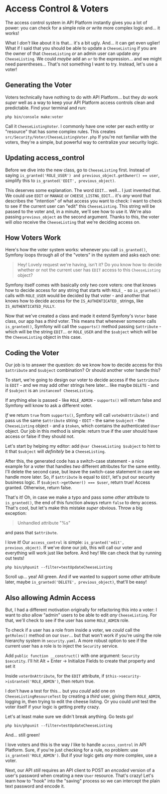 # Access Control & Voters

The access control system in API Platform instantly gives you a lot of power:
you can check for a simple role *or* write more complex logic and... it works!

What I *don't* like about it is that... it's a bit ugly. And... it can get even
uglier! What if I said that you should be able to update a `CheeseListing` if you
are the owner of that `CheeseListing` *or* an admin user can update *any*
`CheeseListing`. We could *maybe* add an `or` to the expression... and we might
need parentheses... That's not something I want to try. Instead, let's use a voter!

## Generating the Voter

Voters technically have nothing to do with API Platform... but they *do* work
*super* well as a way to keep your API Platform access controls clean and predictable.
Find your terminal and run:

```terminal
php bin/console make:voter
```

Call it `CheeseListingVoter`. I commonly have one voter per each entity or "resource"
that has some complex rules. This creates `src/Security/Voter/CheeseListingVoter.php`
If you're not familiar with the voters, they're a simple, but powerful way to
centralize your security logic.

## Updating access_control

Before we dive into the new class, go to `CheeseListing` first. Instead of saying
`is_granted('ROLE_USER') and previous_object.getOwner() == user`, simplify this
to `is_granted('EDIT', previous_object)`.

This deserves some explanation. The word `EDIT`... well... I just invented that.
We could use `EDIT` or `MANAGE` or `CHEESE_LISTNG_EDIT`... it's *any* word that
describes the "intention" of what access you want to check: I want to check to
see if the current user can "edit" this `CheeseListing`. This string will be
passed to the voter and, in a minute, we'll see how to use it. We're also passing
`previous_object` as the second argument. Thanks to this, the voter will *also*
receive the `CheeseListing` that we're deciding access on.

## How Voters Work

Here's how the voter system works: whenever you call `is_granted()`, Symfony loops
through all of the "voters" in the system and asks each one:

> Hey! Lovely request we're having, isn't it? Do you know how to decide
> whether or not the current user has `EDIT` access to this `CheeseListing` object?

Symfony itself comes with basically only two core voters: one that knows how to
decide access for any string that starts with `ROLE_` - so `is_granted()` calls
with `ROLE_USER` would be decided by that voter - and another that knows how to
decide access for the `IS_AUTHENTICATED_` strings, like `IS_AUTHENTICATED_FULLY`.

Now that we've created a class and made it extend Symfony's `Voter` base class,
our app has a *third* voter. This means that whenever someone calls `is_granted()`,
Symfony will call the `supports()` method passing `$attribute` - which will be the
string `EDIT`... or `ROLE_USER` and the `$subject` which will be the `CheeseListing`
object in this case.

## Coding the Voter

Our job is to answer the question: do we know how to decide access for this
`$attribute` and `$subject` combination? Or should another voter handle this?

To start, we're going to design our voter to decide access if the `$attribute` is
`EDIT` - and we may add other strings here later... like maybe `DELETE` - and if
`$subject` is an `instanceof CheeseListing`.

If anything else is passed - like `ROLE_ADMIN` - `supports()` will return false
and Symfony will know to ask a different voter.

*If* we return `true` from `supports()`, Symfony will call `voteOnAttribute()`
and pass us the same `$attribute` string - `EDIT` - the same `$subject` - the
`CheeseListing` object - and a `$token`, which contains the authenticated `User`
object. Our job in this method is simple: return true if the user should have
access or false if they should not.

Let's start by helping my editor: add `@var CheeseListing $subject` to hint to
it that `$subject` will *definitely* be a `CheeseListing`.

After this, the generated code has a switch-case statement - a nice example for
a voter that handles *two* different attributes for the same entity. I'll delete
the second case, but leave the switch-case statement in case we handle more later.
So, if `$attribute` is equal to `EDIT`, let's put our security business logic.
If  `$subject->getOwner() === $user`, return true! Access granted. Otherwise,
return false.

That's it! Oh, in case we make a typo and pass some *other* attribute to `is_granted()`,
the end of this function always return `false` to deny access. That's cool, but
let's make this mistake *super* obvious. Throw a big exception:

> Unhandled attribute "%s"

and pass that `$attribute`.

I love it! Our `access_control` is simple: `is_granted('edit', previous_object)`.
If we've done our job, this will call our voter and everything will work just like
before. And hey! We can check that by running out tests!

```terminal
php bin/phpunit --filter=testUpdateCheeseListing
```

Scroll up... yea! All green. And if we wanted to support some *other* attribute
later, maybe `is_granted('DELETE', previous_object)`, that'll be easy!

## Also allowing Admin Access

But, I had a different motivation originally for refactoring this into a voter:
I want to *also* allow "admin" users to be able to edit *any* `CheeseListing`.
For that, we'll check to see if the user has some `ROLE_ADMIN` role.

To check if a user has a role from inside a voter, we *could* call the `getRoles()`
method on our `User`... but that won't work if you're using the role hierarchy
system in `security.yaml`. A more robust option to see if the current user has
a role is to inject the `Security` service.

Add `public function __construct()` with one argument: `Security $secutity`. I'll
hit Alt + Enter -> Initialize Fields to create that property and set it

Inside `voterOnAttribute`, for the `EDIT` attribute, if
`$this->security->isGranted('ROLE_ADMIN')`, then return true.

I don't have a test for this... but you *could* add one on `CheeseListingResourceTest`
by creating a *third* user, giving them `ROLE_ADMIN`, logging in, then trying to
edit the cheese listing. Or you could *unit* test the voter itself if your logic
is getting pretty crazy.

Let's at least make sure we didn't break anything. Go tests go!

```terminal-silent
php bin/phpunit --filter=testUpdateCheeseListing
```

And... still green!

I love voters and this is the way *I* like to handle `access_control` in API Platform.
Sure, if you're just checking for a rule, no problem: use `is_granted('ROLE_ADMIN')`.
But if your logic gets *any* more complex, use a voter.

Next, our API *still* requires an API client to POST an *encoded* version of a
user's password when creating a new `User` resource. That's crazy! Let's learn
how to "hook" into the "saving" process so we can intercept the plain text password
and encode it.

